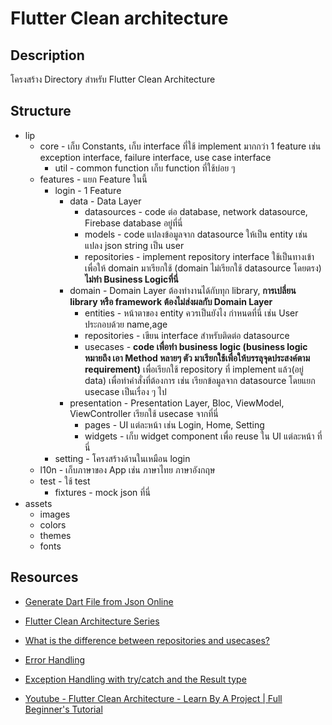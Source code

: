 # Flutter Clean architecture

## Description

โครงสร้าง Directory สำหรับ Flutter Clean Architecture

## Structure

- lip
  - core - เก็บ Constants, เก็บ interface ที่ใช้ implement มากกว่า 1 feature เช่น exception interface, failure interface, use case interface
    - util - common function เก็บ function ที่ใช้บ่อย ๆ
  - features - แยก Feature ในนี้
    - login - 1 Feature
      - data - Data Layer
        - datasources - code ต่อ database, network datasource, Firebase database อยู่ที่นี่
        - models - code แปลงข้อมูลจาก datasource ให้เป็น entity เช่น แปลง json string เป็น user
        - repositories - implement repository interface ใช้เป็นทางเข้าเพื่อให้ domain มาเรียกใช้ (domain ไม่เรียกใช้ datasource โดยตรง) **ไม่ทำ Business Logicที่นี่**
      - domain - Domain Layer ต้องทำงานได้กับทุก library, **การเปลี่ยน library หรือ framework ต้องไม่ส่งผลกับ Domain Layer**
        - entities - หน้าตาของ entity ควรเป็นยังไง กำหนดที่นี่ เช่น User ประกอบด้วย name,age
        - repositories - เขียน interface สำหรับติดต่อ datasource
        - usecases - **code เพื่อทำ business logic (business logic หมายถึง เอา Method หลายๆ ตัว มาเรียกใช้เพื่อให้บรรลุจุดประสงค์ตาม requirement)** เพื่อเรียกใช้ repository ที่ implement แล้ว(อยู่ data) เพื่อทำคำสั่งที่ต้องการ เช่น เรียกข้อมูลจาก datasource โดยแยก usecase เป็นเรื่อง ๆ ไป
      - presentation - Presentation Layer, Bloc, ViewModel, ViewController เรียกใช้ usecase จากที่นี่
        - pages - UI แต่ละหน้า เช่น Login, Home, Setting
        - widgets - เก็บ widget component เพื่อ reuse ใน UI แต่ละหน้า ที่นี่
    - setting - โครงสร้างด้านในเหมือน login
  - l10n - เก็บภาษาของ App เช่น ภาษาไทย ภาษาอังกฤษ
  - test - ใช้ test
    - fixtures - mock json ที่นี่
- assets
  - images
  - colors
  - themes
  - fonts

## Resources

- [Generate Dart File from Json Online](https://app.quicktype.io/?l=dart)

- [Flutter Clean Architecture Series](https://devmuaz.medium.com/flutter-clean-architecture-series-part-1-d2d4c2e75c47)

- [What is the difference between repositories and usecases?](https://stackoverflow.com/questions/43055247/what-is-the-difference-between-repositories-and-usecases)

- [Error Handling](https://levelup.gitconnected.com/error-handling-in-clean-architecture-9ff159a25d4a)

- [Exception Handling with try/catch and the Result type](https://codewithandrea.com/articles/flutter-exception-handling-try-catch-result-type/#:~:text=The%20Result%20type%20lets%20us,we%20handle%20both%20cases%20explicitly)

- [Youtube - Flutter Clean Architecture - Learn By A Project | Full Beginner's Tutorial](https://youtu.be/7V_P6dovixg?si=8O0-tYsQmltGb4F_)
